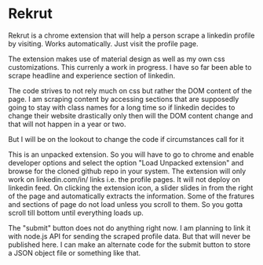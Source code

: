 # Rekrut
<p> Rekrut is a chrome extension that will help a person scrape a linkedin profile by visiting. Works automatically. Just visit the profile page.
</p>
<p>
The extension makes use of material design as well as my own css customizations.
This currenly a work in progress. I have so far been able to scrape headline and experience section of linkedin.</p>
<p>The code strives to not rely much on css but rather the DOM content of the page. I am scraping content by accessing sections that are supposedly going to stay with class names for a long time so if linkedin decides to change their website drastically only then will the DOM content change and that will not happen in a year or two. </p> But I will be on the lookout to change the code if circumstances call for it 

This is an unpacked extension. So you will have to go to chrome and enable developer options and select the option "Load Unpacked extension" and browse for the cloned github repo in your system.
The extension will only work on linkedin.com/in/ links i.e. the profile pages. It will not deploy on linkedin feed.
On clicking the extension icon, a slider slides in from the right of the page and automatically extracts the information. Some of the fratures and sections of page do not load unless you scroll to them. So you gotta scroll till bottom until everything loads up.

The "submit" button does not do anything right now. I am planning to link it with node.js API for sending the scraped profile data. But that will never be published here. I can make an alternate code for the submit button to store a JSON object file or something like that.

